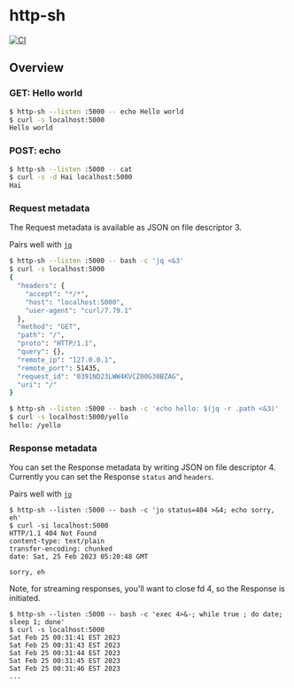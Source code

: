 # http-sh

[![CI](
    https://github.com/cablehead/http-sh/actions/workflows/ci.yml/badge.svg)](
        https://github.com/cablehead/http-sh/actions/workflows/ci.yml)

## Overview

### GET: Hello world

```bash
$ http-sh --listen :5000 -- echo Hello world
$ curl -s localhost:5000
Hello world
```

### POST: echo

```bash
$ http-sh --listen :5000 -- cat
$ curl -s -d Hai localhost:5000
Hai
```

### Request metadata

The Request metadata is available as JSON on file descriptor 3.

Pairs well with [`jq`](https://github.com/stedolan/jq)

```bash
$ http-sh --listen :5000 -- bash -c 'jq <&3'
$ curl -s localhost:5000
{
  "headers": {
    "accept": "*/*",
    "host": "localhost:5000",
    "user-agent": "curl/7.79.1"
  },
  "method": "GET",
  "path": "/",
  "proto": "HTTP/1.1",
  "query": {},
  "remote_ip": "127.0.0.1",
  "remote_port": 51435,
  "request_id": "0391ND23LWW4KVCZ00G30BZAG",
  "uri": "/"
}

$ http-sh --listen :5000 -- bash -c 'echo hello: $(jq -r .path <&3)'
$ curl -s localhost:5000/yello
hello: /yello
```

### Response metadata

You can set the Response metadata by writing JSON on file descriptor 4.
Currently you can set the Response `status` and `headers`.

Pairs well with [`jo`](https://github.com/jpmens/jo)

```
$ http-sh --listen :5000 -- bash -c 'jo status=404 >&4; echo sorry, eh'
$ curl -si localhost:5000
HTTP/1.1 404 Not Found
content-type: text/plain
transfer-encoding: chunked
date: Sat, 25 Feb 2023 05:20:48 GMT

sorry, eh
```

Note, for streaming responses, you'll want to close fd 4, so the Response is
initiated.

```
$ http-sh --listen :5000 -- bash -c 'exec 4>&-; while true ; do date; sleep 1; done'
$ curl -s localhost:5000
Sat Feb 25 00:31:41 EST 2023
Sat Feb 25 00:31:43 EST 2023
Sat Feb 25 00:31:44 EST 2023
Sat Feb 25 00:31:45 EST 2023
Sat Feb 25 00:31:46 EST 2023
...
```
